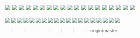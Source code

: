 ![](http://ohheuggcj.bkt.clouddn.com/%E4%B8%AD%E5%9B%BD%E7%A7%81%E6%9C%89%E4%BA%91%E5%8F%91%E5%B1%95%E8%B0%83%E6%9F%A5%E6%8A%A5%E5%91%8A%EF%BC%882017%E5%B9%B4%EF%BC%89%28%E9%80%9A%E7%94%A8%E7%89%88%29-0417_%E9%A1%B5%E9%9D%A2_01.jpg)
![](http://ohheuggcj.bkt.clouddn.com/%E4%B8%AD%E5%9B%BD%E7%A7%81%E6%9C%89%E4%BA%91%E5%8F%91%E5%B1%95%E8%B0%83%E6%9F%A5%E6%8A%A5%E5%91%8A%EF%BC%882017%E5%B9%B4%EF%BC%89%28%E9%80%9A%E7%94%A8%E7%89%88%29-0417_%E9%A1%B5%E9%9D%A2_02.jpg)
![](http://ohheuggcj.bkt.clouddn.com/%E4%B8%AD%E5%9B%BD%E7%A7%81%E6%9C%89%E4%BA%91%E5%8F%91%E5%B1%95%E8%B0%83%E6%9F%A5%E6%8A%A5%E5%91%8A%EF%BC%882017%E5%B9%B4%EF%BC%89%28%E9%80%9A%E7%94%A8%E7%89%88%29-0417_%E9%A1%B5%E9%9D%A2_03.jpg)
![](http://ohheuggcj.bkt.clouddn.com/%E4%B8%AD%E5%9B%BD%E7%A7%81%E6%9C%89%E4%BA%91%E5%8F%91%E5%B1%95%E8%B0%83%E6%9F%A5%E6%8A%A5%E5%91%8A%EF%BC%882017%E5%B9%B4%EF%BC%89%28%E9%80%9A%E7%94%A8%E7%89%88%29-0417_%E9%A1%B5%E9%9D%A2_04.jpg)
![](http://ohheuggcj.bkt.clouddn.com/%E4%B8%AD%E5%9B%BD%E7%A7%81%E6%9C%89%E4%BA%91%E5%8F%91%E5%B1%95%E8%B0%83%E6%9F%A5%E6%8A%A5%E5%91%8A%EF%BC%882017%E5%B9%B4%EF%BC%89%28%E9%80%9A%E7%94%A8%E7%89%88%29-0417_%E9%A1%B5%E9%9D%A2_05.jpg)
![](http://ohheuggcj.bkt.clouddn.com/%E4%B8%AD%E5%9B%BD%E7%A7%81%E6%9C%89%E4%BA%91%E5%8F%91%E5%B1%95%E8%B0%83%E6%9F%A5%E6%8A%A5%E5%91%8A%EF%BC%882017%E5%B9%B4%EF%BC%89%28%E9%80%9A%E7%94%A8%E7%89%88%29-0417_%E9%A1%B5%E9%9D%A2_06.jpg)
![](http://ohheuggcj.bkt.clouddn.com/%E4%B8%AD%E5%9B%BD%E7%A7%81%E6%9C%89%E4%BA%91%E5%8F%91%E5%B1%95%E8%B0%83%E6%9F%A5%E6%8A%A5%E5%91%8A%EF%BC%882017%E5%B9%B4%EF%BC%89%28%E9%80%9A%E7%94%A8%E7%89%88%29-0417_%E9%A1%B5%E9%9D%A2_07.jpg)
![](http://ohheuggcj.bkt.clouddn.com/%E4%B8%AD%E5%9B%BD%E7%A7%81%E6%9C%89%E4%BA%91%E5%8F%91%E5%B1%95%E8%B0%83%E6%9F%A5%E6%8A%A5%E5%91%8A%EF%BC%882017%E5%B9%B4%EF%BC%89%28%E9%80%9A%E7%94%A8%E7%89%88%29-0417_%E9%A1%B5%E9%9D%A2_08.jpg)
![](http://ohheuggcj.bkt.clouddn.com/%E4%B8%AD%E5%9B%BD%E7%A7%81%E6%9C%89%E4%BA%91%E5%8F%91%E5%B1%95%E8%B0%83%E6%9F%A5%E6%8A%A5%E5%91%8A%EF%BC%882017%E5%B9%B4%EF%BC%89%28%E9%80%9A%E7%94%A8%E7%89%88%29-0417_%E9%A1%B5%E9%9D%A2_09.jpg)
![](http://ohheuggcj.bkt.clouddn.com/%E4%B8%AD%E5%9B%BD%E7%A7%81%E6%9C%89%E4%BA%91%E5%8F%91%E5%B1%95%E8%B0%83%E6%9F%A5%E6%8A%A5%E5%91%8A%EF%BC%882017%E5%B9%B4%EF%BC%89%28%E9%80%9A%E7%94%A8%E7%89%88%29-0417_%E9%A1%B5%E9%9D%A2_10.jpg)
![](http://ohheuggcj.bkt.clouddn.com/%E4%B8%AD%E5%9B%BD%E7%A7%81%E6%9C%89%E4%BA%91%E5%8F%91%E5%B1%95%E8%B0%83%E6%9F%A5%E6%8A%A5%E5%91%8A%EF%BC%882017%E5%B9%B4%EF%BC%89%28%E9%80%9A%E7%94%A8%E7%89%88%29-0417_%E9%A1%B5%E9%9D%A2_11.jpg)
![](http://ohheuggcj.bkt.clouddn.com/%E4%B8%AD%E5%9B%BD%E7%A7%81%E6%9C%89%E4%BA%91%E5%8F%91%E5%B1%95%E8%B0%83%E6%9F%A5%E6%8A%A5%E5%91%8A%EF%BC%882017%E5%B9%B4%EF%BC%89%28%E9%80%9A%E7%94%A8%E7%89%88%29-0417_%E9%A1%B5%E9%9D%A2_12.jpg)
![](http://ohheuggcj.bkt.clouddn.com/%E4%B8%AD%E5%9B%BD%E7%A7%81%E6%9C%89%E4%BA%91%E5%8F%91%E5%B1%95%E8%B0%83%E6%9F%A5%E6%8A%A5%E5%91%8A%EF%BC%882017%E5%B9%B4%EF%BC%89%28%E9%80%9A%E7%94%A8%E7%89%88%29-0417_%E9%A1%B5%E9%9D%A2_13.jpg)
![](http://ohheuggcj.bkt.clouddn.com/%E4%B8%AD%E5%9B%BD%E7%A7%81%E6%9C%89%E4%BA%91%E5%8F%91%E5%B1%95%E8%B0%83%E6%9F%A5%E6%8A%A5%E5%91%8A%EF%BC%882017%E5%B9%B4%EF%BC%89%28%E9%80%9A%E7%94%A8%E7%89%88%29-0417_%E9%A1%B5%E9%9D%A2_14.jpg)
![](http://ohheuggcj.bkt.clouddn.com/%E4%B8%AD%E5%9B%BD%E7%A7%81%E6%9C%89%E4%BA%91%E5%8F%91%E5%B1%95%E8%B0%83%E6%9F%A5%E6%8A%A5%E5%91%8A%EF%BC%882017%E5%B9%B4%EF%BC%89%28%E9%80%9A%E7%94%A8%E7%89%88%29-0417_%E9%A1%B5%E9%9D%A2_15.jpg)
![](http://ohheuggcj.bkt.clouddn.com/%E4%B8%AD%E5%9B%BD%E7%A7%81%E6%9C%89%E4%BA%91%E5%8F%91%E5%B1%95%E8%B0%83%E6%9F%A5%E6%8A%A5%E5%91%8A%EF%BC%882017%E5%B9%B4%EF%BC%89%28%E9%80%9A%E7%94%A8%E7%89%88%29-0417_%E9%A1%B5%E9%9D%A2_16.jpg)
![](http://ohheuggcj.bkt.clouddn.com/%E4%B8%AD%E5%9B%BD%E7%A7%81%E6%9C%89%E4%BA%91%E5%8F%91%E5%B1%95%E8%B0%83%E6%9F%A5%E6%8A%A5%E5%91%8A%EF%BC%882017%E5%B9%B4%EF%BC%89%28%E9%80%9A%E7%94%A8%E7%89%88%29-0417_%E9%A1%B5%E9%9D%A2_17.jpg)
![](http://ohheuggcj.bkt.clouddn.com/%E4%B8%AD%E5%9B%BD%E7%A7%81%E6%9C%89%E4%BA%91%E5%8F%91%E5%B1%95%E8%B0%83%E6%9F%A5%E6%8A%A5%E5%91%8A%EF%BC%882017%E5%B9%B4%EF%BC%89%28%E9%80%9A%E7%94%A8%E7%89%88%29-0417_%E9%A1%B5%E9%9D%A2_18.jpg)
![](http://ohheuggcj.bkt.clouddn.com/%E4%B8%AD%E5%9B%BD%E7%A7%81%E6%9C%89%E4%BA%91%E5%8F%91%E5%B1%95%E8%B0%83%E6%9F%A5%E6%8A%A5%E5%91%8A%EF%BC%882017%E5%B9%B4%EF%BC%89%28%E9%80%9A%E7%94%A8%E7%89%88%29-0417_%E9%A1%B5%E9%9D%A2_19.jpg)
=======
![](http://ohheuggcj.bkt.clouddn.com/%E4%B8%AD%E5%9B%BD%E7%A7%81%E6%9C%89%E4%BA%91%E5%8F%91%E5%B1%95%E8%B0%83%E6%9F%A5%E6%8A%A5%E5%91%8A%EF%BC%882017%E5%B9%B4%EF%BC%89_%E9%A1%B5%E9%9D%A2_01.jpg)
![](http://ohheuggcj.bkt.clouddn.com/%E4%B8%AD%E5%9B%BD%E7%A7%81%E6%9C%89%E4%BA%91%E5%8F%91%E5%B1%95%E8%B0%83%E6%9F%A5%E6%8A%A5%E5%91%8A%EF%BC%882017%E5%B9%B4%EF%BC%89_%E9%A1%B5%E9%9D%A2_02.jpg)
![](http://ohheuggcj.bkt.clouddn.com/%E4%B8%AD%E5%9B%BD%E7%A7%81%E6%9C%89%E4%BA%91%E5%8F%91%E5%B1%95%E8%B0%83%E6%9F%A5%E6%8A%A5%E5%91%8A%EF%BC%882017%E5%B9%B4%EF%BC%89_%E9%A1%B5%E9%9D%A2_03.jpg)
![](http://ohheuggcj.bkt.clouddn.com/%E4%B8%AD%E5%9B%BD%E7%A7%81%E6%9C%89%E4%BA%91%E5%8F%91%E5%B1%95%E8%B0%83%E6%9F%A5%E6%8A%A5%E5%91%8A%EF%BC%882017%E5%B9%B4%EF%BC%89_%E9%A1%B5%E9%9D%A2_04.jpg)
![](http://ohheuggcj.bkt.clouddn.com/%E4%B8%AD%E5%9B%BD%E7%A7%81%E6%9C%89%E4%BA%91%E5%8F%91%E5%B1%95%E8%B0%83%E6%9F%A5%E6%8A%A5%E5%91%8A%EF%BC%882017%E5%B9%B4%EF%BC%89_%E9%A1%B5%E9%9D%A2_05.jpg)
![](http://ohheuggcj.bkt.clouddn.com/%E4%B8%AD%E5%9B%BD%E7%A7%81%E6%9C%89%E4%BA%91%E5%8F%91%E5%B1%95%E8%B0%83%E6%9F%A5%E6%8A%A5%E5%91%8A%EF%BC%882017%E5%B9%B4%EF%BC%89_%E9%A1%B5%E9%9D%A2_06.jpg)
![](http://ohheuggcj.bkt.clouddn.com/%E4%B8%AD%E5%9B%BD%E7%A7%81%E6%9C%89%E4%BA%91%E5%8F%91%E5%B1%95%E8%B0%83%E6%9F%A5%E6%8A%A5%E5%91%8A%EF%BC%882017%E5%B9%B4%EF%BC%89_%E9%A1%B5%E9%9D%A2_07-0.jpg)
![](http://ohheuggcj.bkt.clouddn.com/%E4%B8%AD%E5%9B%BD%E7%A7%81%E6%9C%89%E4%BA%91%E5%8F%91%E5%B1%95%E8%B0%83%E6%9F%A5%E6%8A%A5%E5%91%8A%EF%BC%882017%E5%B9%B4%EF%BC%89_%E9%A1%B5%E9%9D%A2_08.jpg)
![](http://ohheuggcj.bkt.clouddn.com/%E4%B8%AD%E5%9B%BD%E7%A7%81%E6%9C%89%E4%BA%91%E5%8F%91%E5%B1%95%E8%B0%83%E6%9F%A5%E6%8A%A5%E5%91%8A%EF%BC%882017%E5%B9%B4%EF%BC%89_%E9%A1%B5%E9%9D%A2_09.jpg)
![](http://ohheuggcj.bkt.clouddn.com/%E4%B8%AD%E5%9B%BD%E7%A7%81%E6%9C%89%E4%BA%91%E5%8F%91%E5%B1%95%E8%B0%83%E6%9F%A5%E6%8A%A5%E5%91%8A%EF%BC%882017%E5%B9%B4%EF%BC%89_%E9%A1%B5%E9%9D%A2_10.jpg)
![](http://ohheuggcj.bkt.clouddn.com/%E4%B8%AD%E5%9B%BD%E7%A7%81%E6%9C%89%E4%BA%91%E5%8F%91%E5%B1%95%E8%B0%83%E6%9F%A5%E6%8A%A5%E5%91%8A%EF%BC%882017%E5%B9%B4%EF%BC%89_%E9%A1%B5%E9%9D%A2_11.jpg)
![](http://ohheuggcj.bkt.clouddn.com/%E4%B8%AD%E5%9B%BD%E7%A7%81%E6%9C%89%E4%BA%91%E5%8F%91%E5%B1%95%E8%B0%83%E6%9F%A5%E6%8A%A5%E5%91%8A%EF%BC%882017%E5%B9%B4%EF%BC%89_%E9%A1%B5%E9%9D%A2_12.jpg)
![](http://ohheuggcj.bkt.clouddn.com/%E4%B8%AD%E5%9B%BD%E7%A7%81%E6%9C%89%E4%BA%91%E5%8F%91%E5%B1%95%E8%B0%83%E6%9F%A5%E6%8A%A5%E5%91%8A%EF%BC%882017%E5%B9%B4%EF%BC%89_%E9%A1%B5%E9%9D%A2_13.jpg)
![](http://ohheuggcj.bkt.clouddn.com/%E4%B8%AD%E5%9B%BD%E7%A7%81%E6%9C%89%E4%BA%91%E5%8F%91%E5%B1%95%E8%B0%83%E6%9F%A5%E6%8A%A5%E5%91%8A%EF%BC%882017%E5%B9%B4%EF%BC%89_%E9%A1%B5%E9%9D%A2_14-0.jpg)
![](http://ohheuggcj.bkt.clouddn.com/%E4%B8%AD%E5%9B%BD%E7%A7%81%E6%9C%89%E4%BA%91%E5%8F%91%E5%B1%95%E8%B0%83%E6%9F%A5%E6%8A%A5%E5%91%8A%EF%BC%882017%E5%B9%B4%EF%BC%89_%E9%A1%B5%E9%9D%A2_15.jpg)
![](http://ohheuggcj.bkt.clouddn.com/%E4%B8%AD%E5%9B%BD%E7%A7%81%E6%9C%89%E4%BA%91%E5%8F%91%E5%B1%95%E8%B0%83%E6%9F%A5%E6%8A%A5%E5%91%8A%EF%BC%882017%E5%B9%B4%EF%BC%89_%E9%A1%B5%E9%9D%A2_16.jpg)
![](http://ohheuggcj.bkt.clouddn.com/%E4%B8%AD%E5%9B%BD%E7%A7%81%E6%9C%89%E4%BA%91%E5%8F%91%E5%B1%95%E8%B0%83%E6%9F%A5%E6%8A%A5%E5%91%8A%EF%BC%882017%E5%B9%B4%EF%BC%89_%E9%A1%B5%E9%9D%A2_17.jpg)
![](http://ohheuggcj.bkt.clouddn.com/%E4%B8%AD%E5%9B%BD%E7%A7%81%E6%9C%89%E4%BA%91%E5%8F%91%E5%B1%95%E8%B0%83%E6%9F%A5%E6%8A%A5%E5%91%8A%EF%BC%882017%E5%B9%B4%EF%BC%89_%E9%A1%B5%E9%9D%A2_18.jpg)
![](http://ohheuggcj.bkt.clouddn.com/%E4%B8%AD%E5%9B%BD%E7%A7%81%E6%9C%89%E4%BA%91%E5%8F%91%E5%B1%95%E8%B0%83%E6%9F%A5%E6%8A%A5%E5%91%8A%EF%BC%882017%E5%B9%B4%EF%BC%89_%E9%A1%B5%E9%9D%A2_19.jpg)
>>>>>>> origin/master
